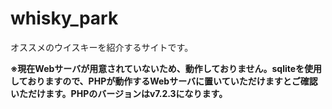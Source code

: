 # whisky_park
オススメのウイスキーを紹介するサイトです。  

**※現在Webサーバが用意されていないため、動作しておりません。sqliteを使用しておりますので、PHPが動作するWebサーバに置いていただけますとご確認いただけます。PHPのバージョンはv7.2.3になります。**
